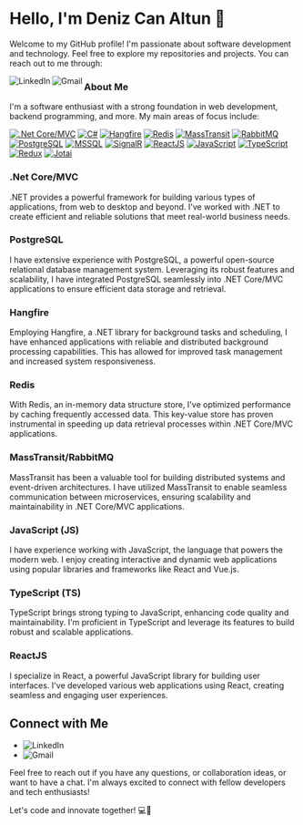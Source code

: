 # Hello, I'm Deniz Can Altun 👋

Welcome to my GitHub profile! I'm passionate about software development and technology. Feel free to explore my repositories and projects. You can reach out to me through:

[<img align="left" alt="LinkedIn" src="https://img.shields.io/badge/LinkedIn-%230077B5.svg?&style=for-the-badge&logo=linkedin&logoColor=white" />](https://www.linkedin.com/in/denizcca/)
[<img align="left" alt="Gmail" src="https://img.shields.io/badge/Gmail-%23D14836.svg?&style=for-the-badge&logo=gmail&logoColor=white" />](mailto:denizcanaltun0@gmail.com)

### About Me

I'm a software enthusiast with a strong foundation in web development, backend programming, and more. My main areas of focus include:

[<img alt=".Net Core/MVC" src="https://img.shields.io/badge/.NET%20Core/MVC-%23512BD4.svg?style=for-the-badge&logo=.net&logoColor=white"/>](#)
[<img alt="C#" src="https://img.shields.io/badge/C%23-%23239120.svg?style=for-the-badge&logo=c-sharp&logoColor=white"/>](#)
[<img alt="Hangfire" src="https://img.shields.io/badge/Hangfire-%23222222.svg?style=for-the-badge&logo=hangfire&logoColor=white"/>](#)
[<img alt="Redis" src="https://img.shields.io/badge/Redis-%23DC382D.svg?style=for-the-badge&logo=redis&logoColor=white"/>](#)
[<img alt="MassTransit" src="https://img.shields.io/badge/MassTransit-%231E1E1E.svg?style=for-the-badge&logo=masstransit&logoColor=white"/>](#)
[<img alt="RabbitMQ" src="https://img.shields.io/badge/RabbitMQ-%23FF6600.svg?style=for-the-badge&logo=rabbitmq&logoColor=white"/>](#)
[<img alt="PostgreSQL" src="https://img.shields.io/badge/PostgreSQL-%23336791.svg?style=for-the-badge&logo=postgresql&logoColor=white"/>](#)
[<img alt="MSSQL" src="https://img.shields.io/badge/MSSQL-%23CC2927.svg?style=for-the-badge&logo=microsoft-sql-server&logoColor=white"/>](#)
[<img alt="SignalR" src="https://img.shields.io/badge/SignalR-%23803440.svg?style=for-the-badge&logo=signalr&logoColor=white"/>](#)
[<img alt="ReactJS" src="https://img.shields.io/badge/ReactJS-%2361DAFB.svg?style=for-the-badge&logo=react&logoColor=%2320232a"/>](#)
[<img alt="JavaScript" src="https://img.shields.io/badge/JavaScript-%23F7DF1E.svg?style=for-the-badge&logo=javascript&logoColor=%2320232a"/>](#)
[<img alt="TypeScript" src="https://img.shields.io/badge/TypeScript-%23007ACC.svg?style=for-the-badge&logo=typescript&logoColor=white"/>](#)
[<img alt="Redux" src="https://img.shields.io/badge/Redux-%23593d88.svg?style=for-the-badge&logo=redux&logoColor=white"/>](#)
[<img alt="Jotai" src="https://img.shields.io/badge/Jotai-%238B9CA9.svg?style=for-the-badge&logo=jotai&logoColor=white"/>](#)


### .Net Core/MVC

.NET provides a powerful framework for building various types of applications, from web to desktop and beyond. I've worked with .NET to create efficient and reliable solutions that meet real-world business needs.

### PostgreSQL
I have extensive experience with PostgreSQL, a powerful open-source relational database management system. Leveraging its robust features and scalability, I have integrated PostgreSQL seamlessly into .NET Core/MVC applications to ensure efficient data storage and retrieval.

### Hangfire
Employing Hangfire, a .NET library for background tasks and scheduling, I have enhanced applications with reliable and distributed background processing capabilities. This has allowed for improved task management and increased system responsiveness.

### Redis
With Redis, an in-memory data structure store, I've optimized performance by caching frequently accessed data. This key-value store has proven instrumental in speeding up data retrieval processes within .NET Core/MVC applications.

### MassTransit/RabbitMQ
MassTransit has been a valuable tool for building distributed systems and event-driven architectures. I have utilized MassTransit to enable seamless communication between microservices, ensuring scalability and maintainability in .NET Core/MVC applications.

### JavaScript (JS)

I have experience working with JavaScript, the language that powers the modern web. I enjoy creating interactive and dynamic web applications using popular libraries and frameworks like React and Vue.js.

### TypeScript (TS)

TypeScript brings strong typing to JavaScript, enhancing code quality and maintainability. I'm proficient in TypeScript and leverage its features to build robust and scalable applications.

### ReactJS

I specialize in React, a powerful JavaScript library for building user interfaces. I've developed various web applications using React, creating seamless and engaging user experiences.


## Connect with Me

- [<img align="left" alt="LinkedIn" src="https://img.shields.io/badge/LinkedIn-%230077B5.svg?&style=for-the-badge&logo=linkedin&logoColor=white" />](https://www.linkedin.com/in/denizcca/)
- [<img align="left" alt="Gmail" src="https://img.shields.io/badge/Gmail-%23D14836.svg?&style=for-the-badge&logo=gmail&logoColor=white" />](mailto:denizcanaltun0@gmail.com)

Feel free to reach out if you have any questions, or collaboration ideas, or want to have a chat. I'm always excited to connect with fellow developers and tech enthusiasts!

Let's code and innovate together! 💻🚀
